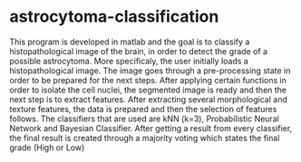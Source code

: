 # astrocytoma-classification

This program is developed in matlab and the goal is to classify a histopathological image of the brain, in order to detect the grade of a possible astrocytoma.
More specificaly, the user initially loads a histopathological image. The image goes through a pre-processing state in order to be prepared for the next steps. After applying certain functions in order to isolate the cell nuclei, the segmented image is ready and then the next step is to extract features. After extracting several morphological and texture features, the data is prepared and then the selection of features follows. The classifiers that are used are kNN (k=3), Probabilistic Neural Network and Bayesian Classifier. After getting a result from every classifier, the final result is created through a majority voting which states the final grade (High or Low)  
